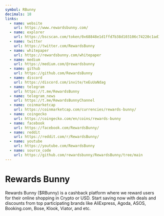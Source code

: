 ```yaml
---
symbol: RBunny
decimals: 18
links:
  - name: website
    url: https://www.rewardsbunny.com/
  - name: explorer
    url: https://bscscan.com/token/0x68848e1d1ffd7b38d103106c74220c1ad3494afc
  - name: twitter
    url: https://twitter.com/RewardsBunny
  - name: whitepaper
    url: https://rewardsbunny.com/whitepaper
  - name: medium
    url: https://medium.com/@rewardsbunny
  - name: github
    url: https://github.com/RewardsBunny
  - name: discord
    url: https://discord.com/invite/teEuUaNdag
  - name: telegram
    url: https://t.me/RewardsBunny
  - name: telegram_news
    url: https://t.me/RewardsBunnyChannel
  - name: coinmarketcap
    url: https://coinmarketcap.com/currencies/rewards-bunny/
  - name: coingecko
    url: https://coingecko.com/en/coins/rewards-bunny
  - name: facebook
    url: https://facebook.com/RewardsBunny/
  - name: reddit
    url: https://reddit.com/r/RewardsBunny/
  - name: youtube
    url: https://youtube.com/RewardsBunny
  - name: source_code
    url: https://github.com/rewardsbunny/RewardsBunny/tree/main
---
```


# Rewards Bunny

Rewards Bunny ($RBunny) is a cashback platform where we reward users for their online shopping in Crypto or USD. Start saving now with deals and discounts from top participating brands like AliExpress, Agoda, ASOS, Booking.com, Bose, Klook, Viator, and etc.
